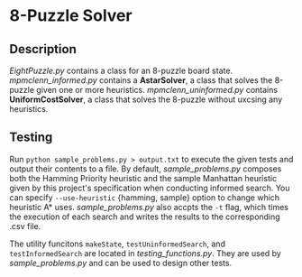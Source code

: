 8-Puzzle Solver
===============

Description
-----------
*EightPuzzle.py* contains a class for an 8-puzzle board state. *mpmclenn_informed.py* contains a **AstarSolver**, a class that solves the 8-puzzle given one or more heuristics. *mpmclenn_uninformed.py* contains **UniformCostSolver**, a class that solves the 8-puzzle without uxcsing any heuristics.


Testing
-------

Run `python sample_problems.py > output.txt` to execute the given tests and output their contents to a file. By default, *sample_problems.py* composes both the Hamming Priority heuristic and the sample Manhattan heuristic given by this project's specification when conducting informed search. You can specify `--use-heuristic` {hamming, sample} option to change which heuristic A\* uses. *sample_problems.py* also accpts the `-t` flag, which times the execution of each search and writes the results to the corresponding .csv file.

The utility funcitons `makeState`, `testUninformedSearch`, and `testInformedSearch` are located in *testing_functions.py*. They are used by *sample_problems.py* and can be used to design other tests.
